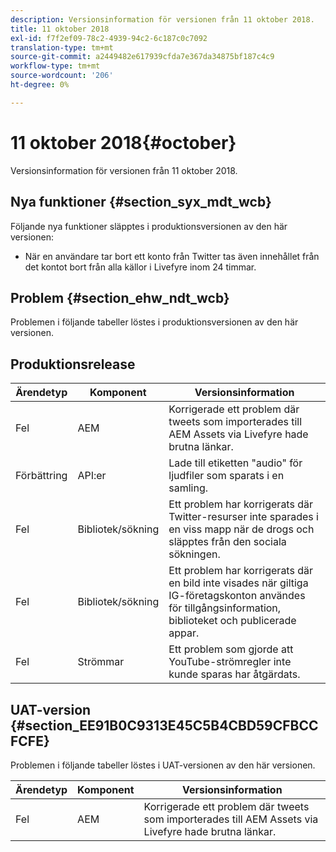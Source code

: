 ```yaml
---
description: Versionsinformation för versionen från 11 oktober 2018.
title: 11 oktober 2018
exl-id: f7f2ef09-78c2-4939-94c2-6c187c0c7092
translation-type: tm+mt
source-git-commit: a2449482e617939cfda7e367da34875bf187c4c9
workflow-type: tm+mt
source-wordcount: '206'
ht-degree: 0%

---
```


# 11 oktober 2018{#october}

Versionsinformation för versionen från 11 oktober 2018.

## Nya funktioner {#section_syx_mdt_wcb}

Följande nya funktioner släpptes i produktionsversionen av den här versionen:

* När en användare tar bort ett konto från Twitter tas även innehållet från det kontot bort från alla källor i Livefyre inom 24 timmar.

## Problem {#section_ehw_ndt_wcb}

Problemen i följande tabeller löstes i produktionsversionen av den här versionen.

## Produktionsrelease

| **Ärendetyp** | **Komponent** | **Versionsinformation** |
|---|---|---|
| Fel | AEM | Korrigerade ett problem där tweets som importerades till AEM Assets via Livefyre hade brutna länkar. |
| Förbättring | API:er | Lade till etiketten &quot;audio&quot; för ljudfiler som sparats i en samling. |
| Fel | Bibliotek/sökning | Ett problem har korrigerats där Twitter-resurser inte sparades i en viss mapp när de drogs och släpptes från den sociala sökningen. |
| Fel | Bibliotek/sökning | Ett problem har korrigerats där en bild inte visades när giltiga IG-företagskonton användes för tillgångsinformation, biblioteket och publicerade appar. |
| Fel | Strömmar | Ett problem som gjorde att YouTube-strömregler inte kunde sparas har åtgärdats. |

## UAT-version {#section_EE91B0C9313E45C5B4CBD59CFBCCFCFE}

Problemen i följande tabeller löstes i UAT-versionen av den här versionen.

| **Ärendetyp** | **Komponent** | **Versionsinformation** |
|---|---|---|
| Fel | AEM | Korrigerade ett problem där tweets som importerades till AEM Assets via Livefyre hade brutna länkar. |
